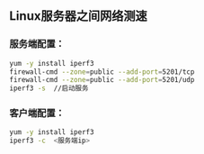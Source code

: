 ## Linux服务器之间网络测速

### 服务端配置：

```sh
yum -y install iperf3
firewall-cmd --zone=public --add-port=5201/tcp
firewall-cmd --zone=public --add-port=5201/udp
iperf3 -s  //启动服务
```

### 客户端配置：

```sh
yum -y install iperf3
iperf3 -c  <服务端ip>
```